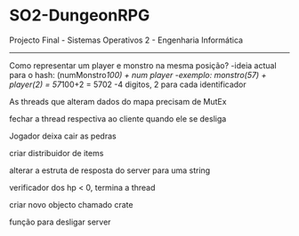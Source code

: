 ﻿# SO2-DungeonRPG
Projecto Final - Sistemas Operativos 2 - Engenharia Informática
________________________

Como representar um player e monstro na mesma posição?
-ideia actual para o hash: (numMonstro*100) + num player
-exemplo: monstro(57) + player(2) = 57*100+2 = 5702
-4 digitos, 2 para cada identificador

As threads que alteram dados do mapa precisam de MutEx

fechar a thread respectiva ao cliente quando ele se desliga

Jogador deixa cair as pedras

criar distribuidor de items

alterar a estruta de resposta do server para uma string

verificador dos hp < 0, termina a thread

criar novo objecto chamado crate

função para desligar server


